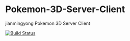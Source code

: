 # Pokemon-3D-Server-Client
jianmingyong Pokemon 3D Server Client

[![Build Status](https://travis-ci.org/jianmingyong/Pokemon-3D-Server-Client.svg?branch=master)](https://travis-ci.org/jianmingyong/Pokemon-3D-Server-Client)

